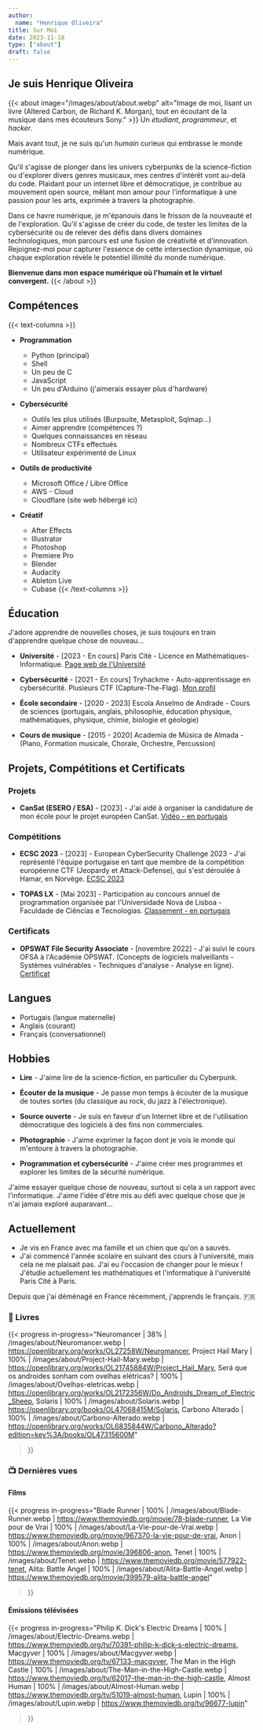 ```yaml
---
author: 
  name: "Henrique Oliveira"
title: Sur Moi
date: 2023-11-18
type: ["about"]
draft: false
---
```

## Je suis Henrique Oliveira

{{< about image="/images/about/about.webp" alt="Image de moi, lisant un livre (Altered Carbon, de Richard K. Morgan), tout en écoutant de la musique dans mes écouteurs Sony." >}}
Un _étudiant_, _programmeur_, et _hacker_.

Mais avant tout, je ne suis qu'un _humain_ curieux qui embrasse le monde numérique.

Qu'il s'agisse de plonger dans les univers cyberpunks de la science-fiction ou d'explorer divers genres musicaux, mes centres d'intérêt vont au-delà du code. Plaidant pour un internet libre et démocratique, je contribue au mouvement open source, mêlant mon amour pour l'informatique à une passion pour les arts, exprimée à travers la photographie.

Dans ce havre numérique, je m'épanouis dans le frisson de la nouveauté et de l'exploration. Qu'il s'agisse de créer du code, de tester les limites de la cybersécurité ou de relever des défis dans divers domaines technologiques, mon parcours est une fusion de créativité et d'innovation. Rejoignez-moi pour capturer l'essence de cette intersection dynamique, où chaque exploration révèle le potentiel illimité du monde numérique.

**Bienvenue dans mon espace numérique où l'humain et le virtuel convergent.**
{{< /about >}}

## Compétences

{{< text-columns >}}
- **Programmation**
  - Python (principal)
  - Shell
  - Un peu de C
  - JavaScript
  - Un peu d'Arduino (j'aimerais essayer plus d'hardware)

- **Cybersécurité**
  - Outils les plus utilisés (Burpsuite, Metasploit, Sqlmap...)
  - Aimer apprendre (compétences ?)
  - Quelques connaissances en réseau
  - Nombreux CTFs effectués
  - Utilisateur expérimenté de Linux

- **Outils de productivité**
  - Microsoft Office / Libre Office
  - AWS - Cloud
  - Cloudflare (site web hébergé ici)

- **Créatif**
  - After Effects
  - Illustrator
  - Photoshop
  - Premiere Pro
  - Blender
  - Audacity
  - Ableton Live
  - Cubase
{{< /text-columns >}}

## Éducation
J'adore apprendre de nouvelles choses, je suis toujours en train d'apprendre quelque chose de nouveau...

- **Université** - \[2023 - En cours\] Paris Cité - Licence en Mathématiques-Informatique. [Page web de l'Université](https://math-info.u-paris.fr/)

- **Cybersécurité** - \[2021 - En cours\] Tryhackme - Auto-apprentissage en cybersécurité. Plusieurs CTF (Capture-The-Flag). [Mon profil](https://tryhackme.com/p/M0streng0)

- **École secondaire** - \[2020 - 2023\] Escola Anselmo de Andrade - Cours de sciences (portugais, anglais, philosophie, éducation physique, mathématiques, physique, chimie, biologie et géologie)

- **Cours de musique** - \[2015 - 2020\] Academia de Música de Almada - (Piano, Formation musicale, Chorale, Orchestre, Percussion)

## Projets, Compétitions et Certificats

### Projets
- **CanSat (ESERO / ESA)** - \[2023\] - J'ai aidé à organiser la candidature de mon école pour le projet européen CanSat. [Vidéo - en portugais](https://www.youtube.com/watch?v=ZQTJ3w4_kTc)

### Compétitions
- **ECSC 2023** - \[2023\] - European CyberSecurity Challenge 2023 - J'ai représenté l'équipe portugaise en tant que membre de la compétition européenne CTF (Jeopardy et Attack-Defense), qui s'est déroulée à Hamar, en Norvège. [ECSC 2023](https://ecsc.eu/2023-challenge)

- **TOPAS LX** - \[Mai 2023\] - Participation au concours annuel de programmation organisée par l'Universidade Nova de Lisboa - Faculdade de Ciências e Tecnologias. [Classement - en portugais](https://eventos.fct.unl.pt/topas-lx/pages/classificacao-2023)

### Certificats
- **OPSWAT File Security Associate** - \[novembre 2022\] - J'ai suivi le cours OFSA à l'Académie OPSWAT. (Concepts de logiciels malveillants - Systèmes vulnérables - Techniques d'analyse - Analyse en ligne). [Certificat](https://learn.opswatacademy.com/certificate/4pbY8cSicg)

## Langues

- Portugais (langue maternelle)
- Anglais (courant)
- Français (conversationnel)

## Hobbies

- **Lire** - J'aime lire de la science-fiction, en particulier du Cyberpunk.

- **Écouter de la musique** - Je passe mon temps à écouter de la musique de toutes sortes (du classique au rock, du jazz à l'électronique).

- **Source ouverte** - Je suis en faveur d'un Internet libre et de l'utilisation démocratique des logiciels à des fins non commerciales.

- **Photographie** - J'aime exprimer la façon dont je vois le monde qui m'entoure à travers la photographie.

- **Programmation et cybersécurité** - J'aime créer mes programmes et explorer les limites de la sécurité numérique.

J'aime essayer quelque chose de nouveau, surtout si cela a un rapport avec l'informatique. J'aime l'idée d'être mis au défi avec quelque chose que je n'ai jamais exploré auparavant...

## Actuellement 
- Je vis en France avec ma famille et un chien que qu'on a sauvés.
- J'ai commencé l'année scolaire en suivant des cours à l'université, mais cela ne me plaisait pas. J'ai eu l'occasion de changer pour le mieux ! J'étudie actuellement les mathématiques et l'informatique à l'université Paris Cité à Paris.

Depuis que j'ai déménagé en France récemment, j'apprends le français. :fr:

### :book: Livres

{{< progress
  in-progress="Neuromancer | 38% | /images/about/Neuromancer.webp | https://openlibrary.org/works/OL27258W/Neuromancer, Project Hail Mary | 100% | /images/about/Project-Hail-Mary.webp | https://openlibrary.org/works/OL21745884W/Project_Hail_Mary, Será que os androides sonham com ovelhas elétricas? | 100% | /images/about/Ovelhas-eletricas.webp | https://openlibrary.org/works/OL2172356W/Do_Androids_Dream_of_Electric_Sheep, Solaris | 100% | /images/about/Solaris.webp | https://openlibrary.org/books/OL47068415M/Solaris, Carbono Alterado | 100% | /images/about/Carbono-Alterado.webp | https://openlibrary.org/works/OL6835844W/Carbono_Alterado?edition=key%3A/books/OL47315600M"
>}}

### :tv: Dernières vues

#### Films

{{< progress
  in-progress="Blade Runner | 100% | /images/about/Blade-Runner.webp | https://www.themoviedb.org/movie/78-blade-runner, La Vie pour de Vrai | 100% | /images/about/La-Vie-pour-de-Vrai.webp | https://www.themoviedb.org/movie/967370-la-vie-pour-de-vrai, Anon | 100% | /images/about/Anon.webp | https://www.themoviedb.org/movie/396806-anon, Tenet | 100% | /images/about/Tenet.webp | https://www.themoviedb.org/movie/577922-tenet, Alita: Battle Angel | 100% | /images/about/Alita-Battle-Angel.webp | https://www.themoviedb.org/movie/399579-alita-battle-angel"
>}}

#### Émissions télévisées

{{< progress
  in-progress="Philip K. Dick's Electric Dreams | 100% | /images/about/Electric-Dreams.webp | https://www.themoviedb.org/tv/70391-philip-k-dick-s-electric-dreams, Macgyver | 100% | /images/about/Macgyver.webp | https://www.themoviedb.org/tv/67133-macgyver, The Man in the High Castle | 100% | /images/about/The-Man-in-the-High-Castle.webp | https://www.themoviedb.org/tv/62017-the-man-in-the-high-castle, Almost Human | 100% | /images/about/Almost-Human.webp | https://www.themoviedb.org/tv/51019-almost-human, Lupin | 100% | /images/about/Lupin.webp | https://www.themoviedb.org/tv/96677-lupin"
>}}